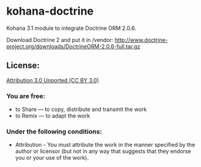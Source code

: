 kohana-doctrine
===============

Kohana 3.1 module to integrate Doctrine ORM 2.0.6.

Download Doctrine 2 and put it in /vendor:
http://www.doctrine-project.org/downloads/DoctrineORM-2.0.6-full.tar.gz


License:
--------

[Attribution 3.0 Unported (CC BY 3.0)](http://creativecommons.org/licenses/by/3.0/)


### You are free:
* to Share — to copy, distribute and transmit the work
* to Remix — to adapt the work

### Under the following conditions:
* Attribution - You must attribute the work in the manner specified by the author or licensor (but not in any way that suggests that they endorse you or your use of the work).